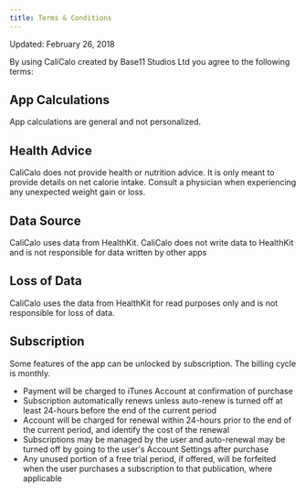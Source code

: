 ```yaml
---
title: Terms & Conditions
---
```

Updated: February 26, 2018

By using CaliCalo created by Base11 Studios Ltd you agree to the following terms:

## App Calculations
App calculations are general and not personalized.  
## Health Advice
CaliCalo does not provide health or nutrition advice. It is only meant to provide details on net calorie intake. Consult a physician when experiencing any unexpected weight gain or loss. 
## Data Source
CaliCalo uses data from HealthKit. CaliCalo does not write data to HealthKit and is not responsible for data written by other apps
## Loss of Data
CaliCalo uses the data from HealthKit for read purposes only and is not responsible for loss of data.
## Subscription
Some features of the app can be unlocked by subscription. The billing cycle is monthly.
- Payment will be charged to iTunes Account at confirmation of purchase
- Subscription automatically renews unless auto-renew is turned off at least 24-hours before the end of the current period
- Account will be charged for renewal within 24-hours prior to the end of the current period, and identify the cost of the renewal
- Subscriptions may be managed by the user and auto-renewal may be turned off by going to the user's Account Settings after purchase
- Any unused portion of a free trial period, if offered, will be forfeited when the user purchases a subscription to that publication, where applicable
